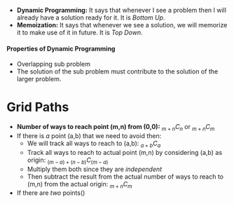 - **Dynamic Programming:** It says that whenever I see a problem then I will already have a solution ready for it. It is *Bottom Up*.
- **Memoization:** It says that whenever we see a solution, we will memorize it to make use of it in future. It is *Top Down*.

#### Properties of Dynamic Programming

- Overlapping sub problem
- The solution of the sub problem must contribute to the solution of the larger problem.

# Grid Paths

- **Number of ways to reach point (m,n) from (0,0):** $_{m+n} C _n$ or $_{m+n} C _m$
- If there is *a* point (a,b) that we need to avoid then:
	- We will track all ways to reach to (a,b): $_{a+b} C_a$
	- Track all ways to reach to actual point (m,n) by considering (a,b) as origin: $_{(m-a)+(n-b)} C_{(m-a)}$ 
	- Multiply them both since they are *independent*
	- Then subtract the result from the actual number of ways to reach to (m,n) from the actual origin: $_{m+n}C_m$
- If there are *two* points()